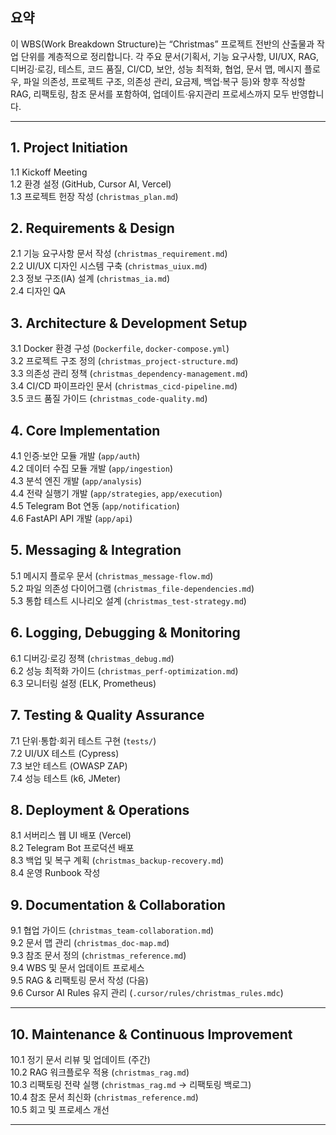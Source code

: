 ## 요약  
이 WBS(Work Breakdown Structure)는 “Christmas” 프로젝트 전반의 산출물과 작업 단위를 계층적으로 정리합니다. 각 주요 문서(기획서, 기능 요구사항, UI/UX, RAG, 디버깅·로깅, 테스트, 코드 품질, CI/CD, 보안, 성능 최적화, 협업, 문서 맵, 메시지 플로우, 파일 의존성, 프로젝트 구조, 의존성 관리, 요금제, 백업·복구 등)와 향후 작성할 RAG, 리팩토링, 참조 문서를 포함하여, 업데이트·유지관리 프로세스까지 모두 반영합니다.

---

## 1. Project Initiation  
1.1 Kickoff Meeting  
1.2 환경 설정 (GitHub, Cursor AI, Vercel)  
1.3 프로젝트 헌장 작성 (`christmas_plan.md`)

## 2. Requirements & Design  
2.1 기능 요구사항 문서 작성 (`christmas_requirement.md`)  
2.2 UI/UX 디자인 시스템 구축 (`christmas_uiux.md`)  
2.3 정보 구조(IA) 설계 (`christmas_ia.md`)  
2.4 디자인 QA

## 3. Architecture & Development Setup  
3.1 Docker 환경 구성 (`Dockerfile`, `docker-compose.yml`)  
3.2 프로젝트 구조 정의 (`christmas_project-structure.md`)  
3.3 의존성 관리 정책 (`christmas_dependency-management.md`)  
3.4 CI/CD 파이프라인 문서 (`christmas_cicd-pipeline.md`)  
3.5 코드 품질 가이드 (`christmas_code-quality.md`)

## 4. Core Implementation  
4.1 인증·보안 모듈 개발 (`app/auth`)  
4.2 데이터 수집 모듈 개발 (`app/ingestion`)  
4.3 분석 엔진 개발 (`app/analysis`)  
4.4 전략 실행기 개발 (`app/strategies`, `app/execution`)  
4.5 Telegram Bot 연동 (`app/notification`)  
4.6 FastAPI API 개발 (`app/api`)

## 5. Messaging & Integration  
5.1 메시지 플로우 문서 (`christmas_message-flow.md`)  
5.2 파일 의존성 다이어그램 (`christmas_file-dependencies.md`)  
5.3 통합 테스트 시나리오 설계 (`christmas_test-strategy.md`)

## 6. Logging, Debugging & Monitoring  
6.1 디버깅·로깅 정책 (`christmas_debug.md`)  
6.2 성능 최적화 가이드 (`christmas_perf-optimization.md`)  
6.3 모니터링 설정 (ELK, Prometheus)

## 7. Testing & Quality Assurance  
7.1 단위·통합·회귀 테스트 구현 (`tests/`)  
7.2 UI/UX 테스트 (Cypress)  
7.3 보안 테스트 (OWASP ZAP)  
7.4 성능 테스트 (k6, JMeter)

## 8. Deployment & Operations  
8.1 서버리스 웹 UI 배포 (Vercel)  
8.2 Telegram Bot 프로덕션 배포  
8.3 백업 및 복구 계획 (`christmas_backup-recovery.md`)  
8.4 운영 Runbook 작성

## 9. Documentation & Collaboration  
9.1 협업 가이드 (`christmas_team-collaboration.md`)  
9.2 문서 맵 관리 (`christmas_doc-map.md`)  
9.3 참조 문서 정의 (`christmas_reference.md`)  
9.4 WBS 및 문서 업데이트 프로세스  
9.5 RAG & 리팩토링 문서 작성 (다음)  
9.6 Cursor AI Rules 유지 관리 (`.cursor/rules/christmas_rules.mdc`)

---

## 10. Maintenance & Continuous Improvement  
10.1 정기 문서 리뷰 및 업데이트 (주간)  
10.2 RAG 워크플로우 적용 (`christmas_rag.md`)  
10.3 리팩토링 전략 실행 (`christmas_rag.md` → 리팩토링 백로그)  
10.4 참조 문서 최신화 (`christmas_reference.md`)  
10.5 회고 및 프로세스 개선

---